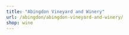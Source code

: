 ```yaml
---
title: "Abingdon Vineyard and Winery"
url: /abingdon/abingdon-vineyard-and-winery/
shop: wine
---
```

